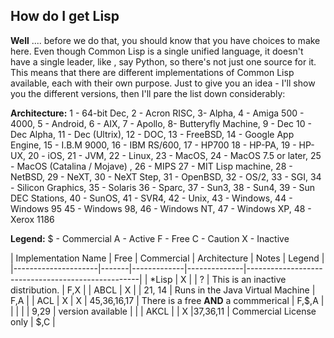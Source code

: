 ## How do I get Lisp 

**Well** .... before we do that, you should know that you have choices to make here. Even though Common Lisp is a single unified language, it doesn't have 
a single leader, like , say Python, so there's not just one source for it. This means that there are different implementations of Common Lisp available,
each with their own purpose.  Just to give you an idea - I'll show you the different versions, then I'll pare the list down considerably:

**Architecture:**  1 - 64-bit Dec,  2 - Acron RISC, 3- Alpha, 4 - Amiga 500 - 4000, 5 - Android, 6 - AIX, 7 - Apollo, 8- Butteryfly Machine, 9 - Dec
10 - Dec Alpha, 11 - Dec (Ultrix), 12 - DOC, 13 - FreeBSD,  14 - Google App Engine,  15 - I.B.M 9000,  16 - IBM RS/600,  17 - HP700
18 - HP-PA, 19 - HP-UX,  20 - iOS,  21 - JVM,  22 - Linux,  23 - MacOS,  24 - MacOS 7.5 or later,  25 - MacOS (Catalina / Mojave) , 26 - MIPS
27 - MIT Lisp machine, 28 - NetBSD,  29 - NeXT, 30 - NeXT Step,  31 - OpenBSD,  32 - OS/2,  33 - SGI,  34 - Silicon Graphics,  35 - Solaris
36 - Sparc,  37 - Sun3,  38 - Sun4, 39 - Sun DEC Stations,  40 - SunOS,  41 - SVR4,  42 - Unix,  43 - Windows,  44 - Windows 95
45 - Windows 98,  46 - Windows NT,  47 - Windows XP,  48 - Xerox 1186


**Legend:**   $ - Commercial  A - Active  F - Free    C - Caution  X - Inactive

| Implementation Name | Free  |  Commercial | Architecture |   Notes                                  | Legend |
|---------------------|-------|-------------|--------------|---------------------------------------------------|
| \*Lisp              |   X   |             |      ?       | This is an inactive distribution.        |   F,X  |
| ABCL                |   X   |             | 21,  14      | Runs in the Java Virtual Machine         |   F,A  |
| ACL                 |   X   |       X     | 45,36,16,17  | There is a free **AND** a commmerical    | F,$,A  |
|                     |       |             |  9,29        |  version available                       |        | 
| AKCL                |       |        X    |37,36,11      | Commercial License only                  |   $,C  |                                           
